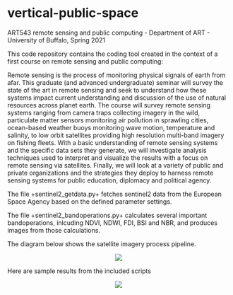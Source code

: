 # vertical-public-space
ART543 remote sensing and public computing - Department of ART - University of Buffalo, Spring 2021


This code repository contains the coding tool created in the context of a first course on remote sensing and public computing:


Remote sensing is the process of monitoring physical signals of earth from afar. This graduate (and advanced undergraduate) seminar will survey the state of the art in remote sensing and seek to understand how these systems impact current understanding and discussion of the use of natural resources across planet earth. The course will survey remote sensing systems ranging from camera traps collecting imagery in the wild, particulate matter sensors monitoring air pollution in sprawling cities, ocean-based weather buoys monitoring wave motion, temperature and salinity, to low orbit satellites providing high resolution multi-band imagery on fishing fleets. 
With a basic understanding of remote sensing systems and the specific data sets they generate, we will investigate analysis techniques used to interpret and visualize the results with a focus on remote sensing via satellites. Finally, we will look at a variety of public and private organizations and the strategies they deploy to harness remote sensing systems for public education, diplomacy and political agency.

The file +sentinel2_getdata.py+ fetches sentinel2 data from the European Space Agency based on the defined parameter settings.

The file +sentinel2_bandoperations.py+ calculates several important bandoperations, inlcuding NDVI, NDWI, FDI, BSI and NBR, and produces images from those calculations.

The diagram below shows the satellite imagery process pipeline.

<p align="center">
<img src="https://github.com/realtechsupport/vertical_public_space/blob/main/sentinel2_pipeline.png?raw=true" >
</p>


Here are sample results from the included scripts


<p align="center">
<img src="https://github.com/realtechsupport/vertical_public_space/blob/main/download.png?raw=true">
</p>





